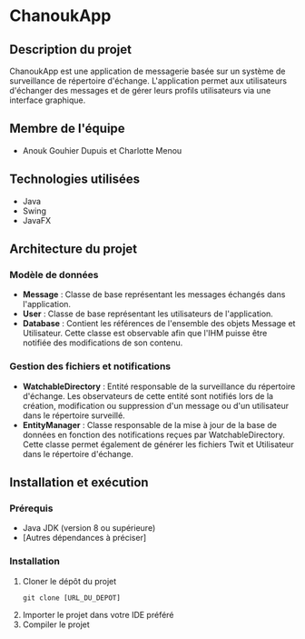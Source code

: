 # ChanoukApp

## Description du projet
ChanoukApp est une application de messagerie basée sur un système de surveillance de répertoire d'échange. L'application permet aux utilisateurs d'échanger des messages et de gérer leurs profils utilisateurs via une interface graphique.

## Membre de l'équipe
- Anouk Gouhier Dupuis et Charlotte Menou

## Technologies utilisées
- Java
- Swing
- JavaFX

## Architecture du projet

### Modèle de données
- **Message** : Classe de base représentant les messages échangés dans l'application.
- **User** : Classe de base représentant les utilisateurs de l'application.
- **Database** : Contient les références de l'ensemble des objets Message et Utilisateur. Cette classe est observable afin que l'IHM puisse être notifiée des modifications de son contenu.

### Gestion des fichiers et notifications
- **WatchableDirectory** : Entité responsable de la surveillance du répertoire d'échange. Les observateurs de cette entité sont notifiés lors de la création, modification ou suppression d'un message ou d'un utilisateur dans le répertoire surveillé.
- **EntityManager** : Classe responsable de la mise à jour de la base de données en fonction des notifications reçues par WatchableDirectory. Cette classe permet également de générer les fichiers Twit et Utilisateur dans le répertoire d'échange.

## Installation et exécution

### Prérequis
- Java JDK (version 8 ou supérieure)
- [Autres dépendances à préciser]

### Installation
1. Cloner le dépôt du projet
   ```
   git clone [URL_DU_DEPOT]
   ```
2. Importer le projet dans votre IDE préféré
3. Compiler le projet
